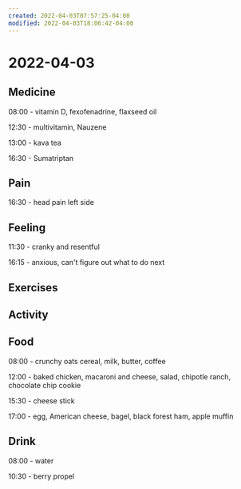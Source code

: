 ```yaml
---
created: 2022-04-03T07:57:25-04:00
modified: 2022-04-03T18:06:42-04:00
---
```


# 2022-04-03

## Medicine

08:00 - vitamin D, fexofenadrine, flaxseed oil

12:30 - multivitamin, Nauzene

13:00 - kava tea

16:30 - Sumatriptan


## Pain

16:30 - head pain left side


## Feeling

11:30 - cranky and resentful

16:15 - anxious, can't figure out what to do next


## Exercises


## Activity


## Food

08:00 - crunchy oats cereal, milk, butter, coffee

12:00 - baked chicken, macaroni and cheese, salad, chipotle ranch, chocolate chip cookie

15:30 - cheese stick

17:00 - egg, American cheese, bagel, black forest ham, apple muffin


## Drink

08:00 - water

10:30 - berry propel
